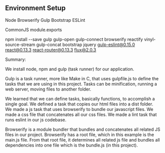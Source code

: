 Environment Setup
------------------

Node
Browserify
Gulp
Bootstrap
ESLint



CommonJS
module.exports



npm install --save gulp gulp-open gulp-connect browserify reactify vinyl-source-stream gulp-concat bootstrap jquery gulp-eslint@0.15.0 react@0.13.3 react-router@0.13.3 flux@2.0.3

Summary:

We install node, npm and gulp (task runner) for our application. 

Gulp is a task runner, more like Make in C, that uses gulpfile.js to define the tasks that we are using in this project. Tasks can be minification, running a web server, moving files to another folder. 

We learned that we can define tasks, basically functions, to accomplish a single goal. We defined a task that copies our html files into a dist folder. We made a js task that uses browserify to bundle our javascript files. We made a css file that concatenates all our css files. We made a lint task that runs eslint in our js codebase.

Browserify is a module bundler that bundles and concatenates all related JS files in our project. Browserify has a root file, which in this example is the main.js file. From that root file, it determines all related js file and bundles all dependencies into one file which is the bundle.js (in this project).

